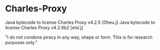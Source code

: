 # Charles-Proxy
Java bytecode to license Charles Proxy v4.2.5 [Dheu.j]
Java bytecode to license Charles Proxy v4.2.6b2 [eIsl.j]

"I do not condone piracy in any way, shape or form. This is for research purposes only."

